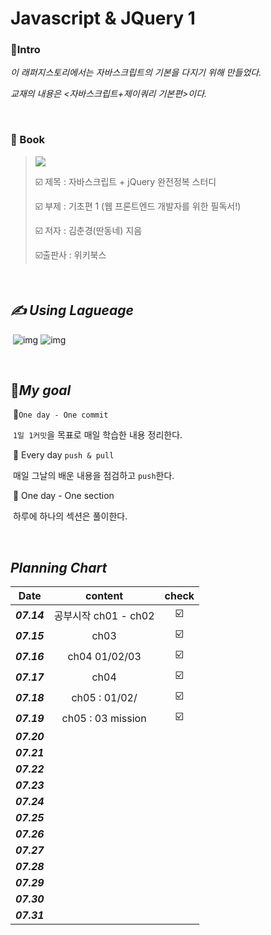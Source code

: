 # Javascript & JQuery 1 <Basic>

### :gem:Intro

_이 래퍼지스토리에서는 자바스크립트의 기본을 다지기 위해 만들었다._ 

_교재의 내용은 <자바스크립트+제이쿼리 기본편>이다._

<br>

###  📝 Book

> ![](http://image.yes24.com/goods/22307293/M)	
>
>  :ballot_box_with_check: 제목 : 자바스크립트 + jQuery 완전정복 스터디
>
>  :ballot_box_with_check: ​부제 :  기초편 1 (웹 프론트엔드 개발자를 위한 필독서!)
>
> :ballot_box_with_check: ​저자 : 김춘경(딴동네) 지음
>
>  :ballot_box_with_check: ​출판사 : 위키북스

<br>

## _✍ Using Lagueage_

​	 ![img](https://camo.githubusercontent.com/191ebf05d804f7a2e9235f1428fb0f748930ac1d3c4890fa1232f993793ed0bf/68747470733a2f2f696d672e736869656c64732e696f2f62616467652f4a6176617363726970742d4637444631453f7374796c653d666c61742d737175617265266c6f676f3d6a617661736372697074266c6f676f436f6c6f723d7768697465) ![img](https://camo.githubusercontent.com/65d66f7606146121eb6565a9a335a7adb916ec6e9940ee2c63b24056f104e632/68747470733a2f2f696d672e736869656c64732e696f2f62616467652f68746d6c352d4533344632363f7374796c653d666c61742d737175617265266c6f676f3d68746d6c35266c6f676f436f6c6f723d7768697465)

<br>

## :dart:_My goal_

​	📌`One day - One commit`

​			`1일 1커밋`을 목표로 매일 학습한 내용 정리한다.

​	📌 Every day `push & pull`

​			매일 그날의 배운 내용을 점검하고 `push`한다.

​	📌 One day  - One section

​			하루에 하나의 섹션은 풀이한다.

<br>

## _Planning Chart_

|    Date     |       content        |          check          |
| :---------: | :------------------: | :---------------------: |
| ***07.14*** | 공부시작 ch01 - ch02 | :ballot_box_with_check: |
| ***07.15*** |         ch03         | :ballot_box_with_check: |
| ***07.16*** |    ch04 01/02/03     | :ballot_box_with_check: |
| ***07.17*** |         ch04         | :ballot_box_with_check: |
| ***07.18*** |    ch05 : 01/02/     | :ballot_box_with_check: |
| ***07.19*** |  ch05 : 03 mission   | :ballot_box_with_check: |
| ***07.20*** |                      |                         |
| ***07.21*** |                      |                         |
| ***07.22*** |                      |                         |
| ***07.23*** |                      |                         |
| ***07.24*** |                      |                         |
| ***07.25*** |                      |                         |
| ***07.26*** |                      |                         |
| ***07.27*** |                      |                         |
| ***07.28*** |                      |                         |
| ***07.29*** |                      |                         |
| ***07.30*** |                      |                         |
| ***07.31*** |                      |                         |

<br>



